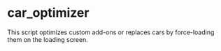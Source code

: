 # car_optimizer
This script optimizes custom add-ons or replaces cars by force-loading them on the loading screen.
